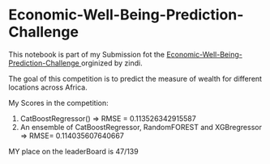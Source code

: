 # Economic-Well-Being-Prediction-Challenge
This notebook is part of my Submission fot the [Economic-Well-Being-Prediction-Challenge
](https://zindi.africa/competitions/economic-well-being-prediction-challenge) orginized by zindi.

The goal of this competition is to predict the measure of wealth for different locations across Africa.

My Scores in the competition:
 1. CatBoostRegressor() => RMSE = 0.113526342915587
 2. An ensemble of CatBoostRegressor, RandomFOREST and XGBregressor => RMSE= 0.114035607640667
  
 MY place on the leaderBoard is 47/139
